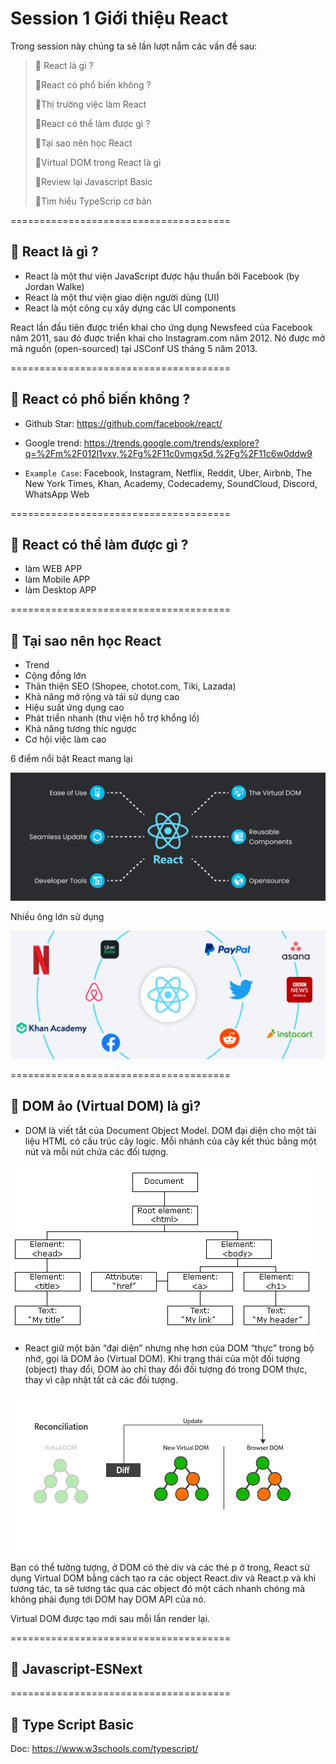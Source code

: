 # Session 1 Giới thiệu React

Trong session này chúng ta sẽ lần lượt nắm các vấn đề sau:
> 🔸 React là gì ?
>
> 🔸React có phổ biến không ?
>
> 🔸Thị trường việc làm React
>
> 🔸React có thể làm được gì ?
>
> 🔸Tại sao nên học React
>
> 🔸Virtual DOM trong React là gì
> 
> 🔸Review lại Javascript Basic
>
> 🔸Tìm hiểu TypeScrip cơ bản
>

======================================

## 🔶  React là gì ?

- React là một thư viện JavaScript được hậu thuẩn bởi Facebook (by Jordan Walke)
- React là một thư viện giao diện người dùng (UI)
- React là một công cụ xây dựng các UI components

React lần đầu tiên được triển khai cho ứng dụng Newsfeed của Facebook năm 2011, sau đó được triển khai cho Instagram.com năm 2012. Nó được mở mã nguồn (open-sourced) tại JSConf US tháng 5 năm 2013.

======================================

## 🔶 React có phổ biến không ?

- Github Star: <https://github.com/facebook/react/>
- Google trend: <https://trends.google.com/trends/explore?q=%2Fm%2F012l1vxv,%2Fg%2F11c0vmgx5d,%2Fg%2F11c6w0ddw9>

- `Example Case`: Facebook, Instagram, Netflix, Reddit, Uber, Airbnb, The New York Times, Khan, Academy, Codecademy, SoundCloud, Discord, WhatsApp Web

======================================

## 🔶 React có thể làm được gì ?

- làm WEB APP
- làm Mobile APP
- làm Desktop APP

======================================

## 🔶  Tại sao nên học React

- Trend
- Cộng đồng lớn
- Thân thiện SEO (Shopee, chotot.com, Tiki, Lazada)
- Khả năng mở rộng và tái sử dụng cao
- Hiệu suất ứng dụng cao
- Phát triển nhanh (thư viện hỗ trợ khổng lồ)
- Khả năng tương thíc ngược
- Cơ hội việc làm cao

6 điểm nổi bật React mang lại

![](ReactJS-Framework-Benefits.png)

Nhiều ông lớn sử dụng

![](Usage-of-ReactJS-by-top-brands.png)

======================================

## 🔶 DOM ảo (Virtual DOM) là gì?

- DOM là viết tắt của Document Object Model. DOM đại diện cho một tài liệu HTML có cấu trúc cây logic. Mỗi nhánh của cây kết thúc bằng một nút và mỗi nút chứa các đối tượng.

![html dom](html_dom.gif)

- React giữ một bản “đại diện” nhưng nhẹ hơn của DOM “thực” trong bộ nhớ, gọi là DOM ảo (Virtual DOM). Khi trạng thái của một đối tượng (object) thay đổi, DOM ảo chỉ thay đổi đối tượng đó trong DOM thực, thay vì cập nhật tất cả các đối tượng.

![html dom](dom-reactjs.jpg)


Bạn có thể tưởng tượng, ở DOM có thẻ div và các thẻ p ở trong, React sử dụng Virtual DOM bằng cách tạo ra các object React.div và React.p và khi tương tác, ta sẽ tương tác qua các object đó một cách nhanh chóng mà không phải đụng tới DOM hay DOM API của nó.

Virtual DOM được tạo mới sau mỗi lần render lại.

======================================

## 🔶 Javascript-ESNext

======================================

## 🔶 Type Script Basic

Doc: <https://www.w3schools.com/typescript/>